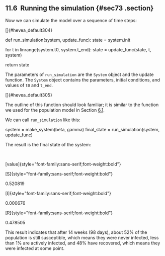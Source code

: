 ﻿11.6  Running the simulation {#sec73 .section}
----------------------------

Now we can simulate the model over a sequence of time steps:

[]{#hevea_default304}

def run\_simulation(system, update\_func): state = system.init

for t in linrange(system.t0, system.t\_end): state = update\_func(state,
t, system)

return state

The parameters of `run_simulation` are the `System` object and the
update function. The `System` object contains the parameters, initial
conditions, and values of `t0` and `t_end`.

[]{#hevea_default305}

The outline of this function should look familiar; it is similar to the
function we used for the population model in
Section [6.1](#nowwithsystem).

We can call `run_simulation` like this:

system = make\_system(beta, gamma) final\_state =
run\_simulation(system, update\_func)

The result is the final state of the system:

 

[value]{style="font-family:sans-serif;font-weight:bold"}

[S]{style="font-family:sans-serif;font-weight:bold"}

0.520819

[I]{style="font-family:sans-serif;font-weight:bold"}

0.000676

[R]{style="font-family:sans-serif;font-weight:bold"}

0.478505

This result indicates that after 14 weeks (98 days), about 52% of the
population is still susceptible, which means they were never infected,
less than 1% are actively infected, and 48% have recovered, which means
they were infected at some point.

